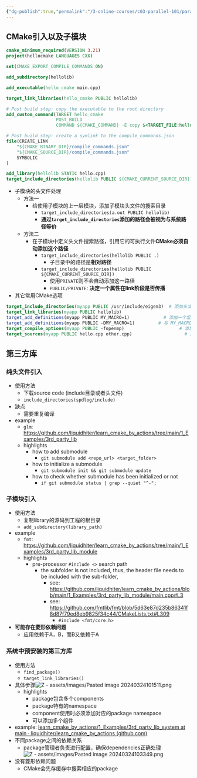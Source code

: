 ```yaml
---
{"dg-publish":true,"permalink":"/3-online-courses/c03-parallel-101/parallel-101-series-01-c-make/","noteIcon":"","created":"2024-03-23T22:12:44.912+01:00","updated":"2024-03-24T10:43:41.330+01:00"}
---
```


## CMake引入以及子模块
```CMake
cmake_minimum_required(VERSION 3.21)
project(hellocmake LANGUAGES CXX)

set(CMAKE_EXPORT_COMPILE_COMMANDS ON)

add_subdirectory(hellolib)

add_executable(hello_cmake main.cpp)

target_link_libraries(hello_cmake PUBLIC hellolib)

# Post build step: copy the executable to the root directory
add_custom_command(TARGET hello_cmake
                   POST_BUILD
                   COMMAND ${CMAKE_COMMAND} -E copy $<TARGET_FILE:hello_cmake> ${CMAKE_SOURCE_DIR})

# Post build step: create a symlink to the compile_commands.json
file(CREATE_LINK
    "${CMAKE_BINARY_DIR}/compile_commands.json"
    "${CMAKE_SOURCE_DIR}/compile_commands.json"
    SYMBOLIC
)
```

```CMake
add_library(hellolib STATIC hello.cpp)
target_include_directories(hellolib PUBLIC ${CMAKE_CURRENT_SOURCE_DIR}) 
```
- 子模块的头文件处理
	- 方法一
		- 给使用子模块的上一层模块，添加子模块头文件的搜索目录
			- `target_include_directories(a.out PUBLIC hellolib)`
			- **通过`target_include_directories`添加的路径会被视为与系统路径等价**
	- 方法二
		- 在子模块中定义头文件搜索路径，引用它的可执行文件**CMake必须自动添加这个路径**
			- `target_include_directories(hellolib PUBLIC .)`
				- 子目录中的路径是**相对路径**
			- `target_include_directories(hellolib PUBLIC ${CMAKE_CURRENT_SOURCE_DIR})`
				- 使用`PRIVATE`则不会自动添加这一路径
				- `PUBLIC/PRIVATE`: **决定一个属性在link阶段是否传播**
- 其它常用CMake选项
```CMake
target_include_directories(myapp PUBLIC /usr/include/eigen3)  # 添加头文件搜索目录
target_link_libraries(myapp PUBLIC hellolib)                               # 添加要链接的库
target_add_definitions(myapp PUBLIC MY_MACRO=1)             # 添加一个宏定义
target_add_definitions(myapp PUBLIC -DMY_MACRO=1)         # 与 MY_MACRO=1 等价
target_compile_options(myapp PUBLIC -fopenmp)                     # 添加编译器命令行选项
target_sources(myapp PUBLIC hello.cpp other.cpp)                    # 添加要编译的源文件
```

## 第三方库
### 纯头文件引入
- 使用方法
	- 下载source code (include目录或者头文件)
	- `include_directories(spdlog/include)`
- 缺点
	- 需要重复编译
- example
	- `glm`: https://github.com/liquidhiter/learn_cmake_by_actions/tree/main/1_Examples/3rd_party_lib
	- highlights
		- how to add submodule
			- `git submodule add <repo_url> <target_folder>`
		- how to initialize a submodule
			- `git submodule init && git submodule update`
		- how to check whether submodule has been initialized or not
			- `if git submodule status | grep --quiet "^-";`
### 子模块引入
- 使用方法
	- 复制library的源码到工程的根目录
	- `add_subdirectory(library_path)`
- example
	- `fmt`: https://github.com/liquidhiter/learn_cmake_by_actions/tree/main/1_Examples/3rd_party_lib_module
	- highlights
		- pre-processor `#include <>` search path
			- the subfolder is not included, thus, the header file needs to be included with the sub-folder, 
				- see: https://github.com/liquidhiter/learn_cmake_by_actions/blob/main/1_Examples/3rd_party_lib_module/main.cpp#L3
				- see: https://github.com/fmtlib/fmt/blob/5d63e87d235b86341f8d87f79ed8eb9825f34c44/CMakeLists.txt#L309
					- `#include <fmt/core.h>`
- **可能存在菱形依赖问题**
	- 应用依赖于A，B，而B又依赖于A

### 系统中预安装的第三方库
- 使用方法
	- `find_package()`
	- `target_link_libraries()`
- 具体步骤![Z - assets/images/Pasted image 20240324101511.png](/img/user/Z%20-%20assets/images/Pasted%20image%2020240324101511.png)
	- highlights
		- package包含多个components
		- package特有的namespace
		- component使用时必须添加对应的package namespace
		- 可以添加多个组件
- example: [learn_cmake_by_actions/1_Examples/3rd_party_lib_system at main · liquidhiter/learn_cmake_by_actions (github.com)](https://github.com/liquidhiter/learn_cmake_by_actions/tree/main/1_Examples/3rd_party_lib_system)
- 不同package之间的依赖关系
	- package管理者负责进行配置，确保dependencies正确处理 ![Z - assets/images/Pasted image 20240324103349.png](/img/user/Z%20-%20assets/images/Pasted%20image%2020240324103349.png)
- 没有菱形依赖问题
	- CMake会先存缓存中搜索相应的package